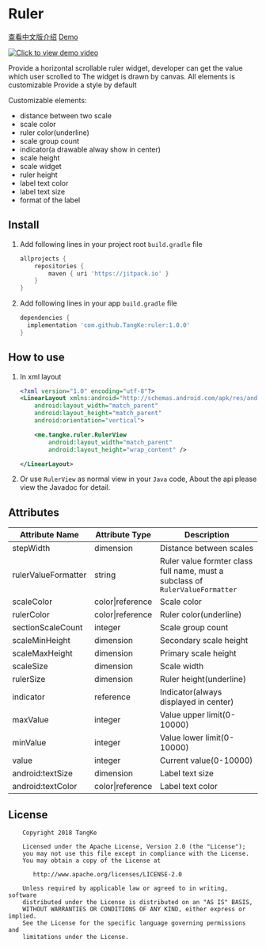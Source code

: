 # Ruler
[查看中文版介绍](https://raw.githubusercontent.com/TangKe/ruler/master/README.zh-cn.md)
[Demo](https://raw.githubusercontent.com/TangKe/ruler/master/resources/sample.apk)

[![Click to view demo video](https://raw.githubusercontent.com/TangKe/ruler/master/resources/snapshot.png)](https://v.youku.com/v_show/id_XMzY3NTIxNzAxNg==.html?spm=a2h3j.8428770.3416059.1)

Provide a horizontal scrollable ruler widget, developer can get the value which user scrolled to
The widget is drawn by canvas. All elements is customizable
Provide a style by default

Customizable elements:

- distance between two scale
- scale color
- ruler color(underline)
- scale group count
- indicator(a drawable alway show in center)
- scale height
- scale widget
- ruler height
- label text color
- label text size
- format of the label

## Install

1. Add following lines in your project root `build.gradle` file

   ```groovy
   allprojects {
       repositories {
           maven { uri 'https://jitpack.io' }
       }
   }
   ```

2. Add following lines in your app `build.gradle` file

   ```groovy
   dependencies {
     implementation 'com.github.TangKe:ruler:1.0.0'
   }
   ```

## How to use

1. In xml layout

   ```xml
   <?xml version="1.0" encoding="utf-8"?>
   <LinearLayout xmlns:android="http://schemas.android.com/apk/res/android"
       android:layout_width="match_parent"
       android:layout_height="match_parent"
       android:orientation="vertical">
   
       <me.tangke.ruler.RulerView
           android:layout_width="match_parent"
           android:layout_height="wrap_content" />
   
   </LinearLayout>
   ```

2. Or use `RulerView` as normal view in your `Java` code, About the api please view the Javadoc for detail.

## Attributes

| Attribute Name | Attribute Type | Description         |
| ------------------- | ---------------- | ----------------------- |
| stepWidth           | dimension        | Distance between scales |
| rulerValueFormatter | string           | Ruler value formter class full name, must a subclass of  `RulerValueFormatter` |
| scaleColor          | color\|reference | Scale color |
| rulerColor          | color\|reference | Ruler color(underline) |
| sectionScaleCount   | integer          | Scale group count |
| scaleMinHeight      | dimension        | Secondary scale height |
| scaleMaxHeight      | dimension        | Primary scale height |
| scaleSize           | dimension        | Scale width |
| rulerSize           | dimension        | Ruler height(underline) |
| indicator           | reference        | Indicator(always displayed in center) |
| maxValue            | integer          | Value upper limit(0-10000) |
| minValue            | integer          | Value lower limit(0-10000) |
| value               | integer          | Current value(0-10000) |
| android:textSize    | dimension        | Label text size |
| android:textColor   | color\|reference | Label text color |

## License

```
    Copyright 2018 TangKe

    Licensed under the Apache License, Version 2.0 (the "License");
    you may not use this file except in compliance with the License.
    You may obtain a copy of the License at

       http://www.apache.org/licenses/LICENSE-2.0

    Unless required by applicable law or agreed to in writing, software
    distributed under the License is distributed on an "AS IS" BASIS,
    WITHOUT WARRANTIES OR CONDITIONS OF ANY KIND, either express or implied.
    See the License for the specific language governing permissions and
    limitations under the License.
```

   ​

   
